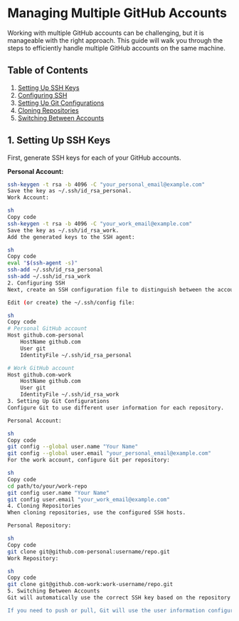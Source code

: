 # Managing Multiple GitHub Accounts

Working with multiple GitHub accounts can be challenging, but it is manageable with the right approach. This guide will walk you through the steps to efficiently handle multiple GitHub accounts on the same machine.

## Table of Contents
1. [Setting Up SSH Keys](#setting-up-ssh-keys)
2. [Configuring SSH](#configuring-ssh)
3. [Setting Up Git Configurations](#setting-up-git-configurations)
4. [Cloning Repositories](#cloning-repositories)
5. [Switching Between Accounts](#switching-between-accounts)

## 1. Setting Up SSH Keys
First, generate SSH keys for each of your GitHub accounts.

**Personal Account:**
```sh
ssh-keygen -t rsa -b 4096 -C "your_personal_email@example.com"
Save the key as ~/.ssh/id_rsa_personal.
Work Account:

sh
Copy code
ssh-keygen -t rsa -b 4096 -C "your_work_email@example.com"
Save the key as ~/.ssh/id_rsa_work.
Add the generated keys to the SSH agent:

sh
Copy code
eval "$(ssh-agent -s)"
ssh-add ~/.ssh/id_rsa_personal
ssh-add ~/.ssh/id_rsa_work
2. Configuring SSH
Next, create an SSH configuration file to distinguish between the accounts.

Edit (or create) the ~/.ssh/config file:

sh
Copy code
# Personal GitHub account
Host github.com-personal
    HostName github.com
    User git
    IdentityFile ~/.ssh/id_rsa_personal

# Work GitHub account
Host github.com-work
    HostName github.com
    User git
    IdentityFile ~/.ssh/id_rsa_work
3. Setting Up Git Configurations
Configure Git to use different user information for each repository.

Personal Account:

sh
Copy code
git config --global user.name "Your Name"
git config --global user.email "your_personal_email@example.com"
For the work account, configure Git per repository:

sh
Copy code
cd path/to/your/work-repo
git config user.name "Your Name"
git config user.email "your_work_email@example.com"
4. Cloning Repositories
When cloning repositories, use the configured SSH hosts.

Personal Repository:

sh
Copy code
git clone git@github.com-personal:username/repo.git
Work Repository:

sh
Copy code
git clone git@github.com-work:work-username/repo.git
5. Switching Between Accounts
Git will automatically use the correct SSH key based on the repository URL. To switch between accounts, simply navigate to the repository's directory.

If you need to push or pull, Git will use the user information configured for that repository.
